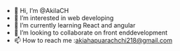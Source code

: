 - 👋 Hi, I’m @AkilaCH
- 👀 I’m interested in web developing
- 🌱 I’m currently learning React and angular
- 💞️ I’m looking to collaborate on front enddevelopment
- 📫 How to reach me :akiahapuarachchi218@gmail.com

<!---
AkilaCH/AkilaCH is a ✨ special ✨ repository because its `README.md` (this file) appears on your GitHub profile.
You can click the Preview link to take a look at your changes.
--->
